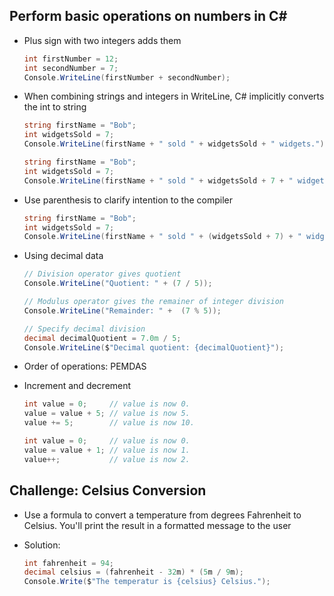 ## Perform basic operations on numbers in C#

- Plus sign with two integers adds them
    ```csharp
    int firstNumber = 12;
    int secondNumber = 7;
    Console.WriteLine(firstNumber + secondNumber);
    ```
    
- When combining strings and integers in WriteLine, C# implicitly converts the int to string
    ```csharp
    string firstName = "Bob";
    int widgetsSold = 7;
    Console.WriteLine(firstName + " sold " + widgetsSold + " widgets.");
    
    string firstName = "Bob";
    int widgetsSold = 7;
    Console.WriteLine(firstName + " sold " + widgetsSold + 7 + " widgets.");
    ```
        
- Use parenthesis to clarify intention to the compiler
    ```csharp
    string firstName = "Bob";
    int widgetsSold = 7;
    Console.WriteLine(firstName + " sold " + (widgetsSold + 7) + " widgets.");
    ```
        
- Using decimal data
    ```csharp
    // Division operator gives quotient
    Console.WriteLine("Quotient: " + (7 / 5));
    
    // Modulus operator gives the remainer of integer division
    Console.WriteLine("Remainder: " +  (7 % 5));
    
    // Specify decimal division
    decimal decimalQuotient = 7.0m / 5;
    Console.WriteLine($"Decimal quotient: {decimalQuotient}");
    ```
        
- Order of operations: PEMDAS
- Increment and decrement
    ```csharp
    int value = 0;     // value is now 0.
    value = value + 5; // value is now 5.
    value += 5;        // value is now 10.
    
    int value = 0;     // value is now 0.
    value = value + 1; // value is now 1.
    value++;           // value is now 2.
    ```
        
## Challenge: Celsius Conversion
- Use a formula to convert a temperature from degrees Fahrenheit to Celsius. You'll print the result in a formatted message to the user

- Solution:
    ```csharp
    int fahrenheit = 94;
    decimal celsius = (fahrenheit - 32m) * (5m / 9m);
    Console.Write($"The temperatur is {celsius} Celsius.");
    ```
